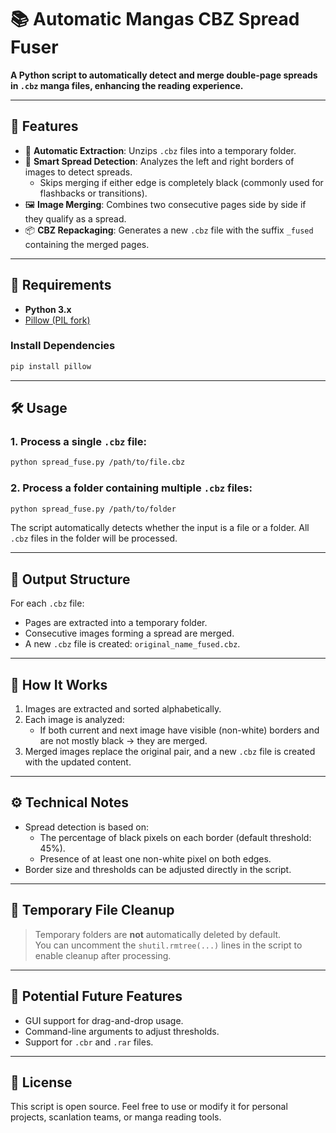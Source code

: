 # 📚 Automatic Mangas CBZ Spread Fuser

**A Python script to automatically detect and merge double-page spreads in `.cbz` manga files, enhancing the reading experience.**

---

## 🚀 Features

- 📂 **Automatic Extraction**: Unzips `.cbz` files into a temporary folder.
- 🧠 **Smart Spread Detection**: Analyzes the left and right borders of images to detect spreads.
  - Skips merging if either edge is completely black (commonly used for flashbacks or transitions).
- 🖼️ **Image Merging**: Combines two consecutive pages side by side if they qualify as a spread.
- 📦 **CBZ Repackaging**: Generates a new `.cbz` file with the suffix `_fused` containing the merged pages.

---

## 🔧 Requirements

- **Python 3.x**
- [Pillow (PIL fork)](https://pillow.readthedocs.io/en/stable/)

### Install Dependencies
```bash
pip install pillow
```

---

## 🛠️ Usage

### 1. Process a single `.cbz` file:
```bash
python spread_fuse.py /path/to/file.cbz
```

### 2. Process a folder containing multiple `.cbz` files:
```bash
python spread_fuse.py /path/to/folder
```

The script automatically detects whether the input is a file or a folder. All `.cbz` files in the folder will be processed.

---

## 📁 Output Structure

For each `.cbz` file:
- Pages are extracted into a temporary folder.
- Consecutive images forming a spread are merged.
- A new `.cbz` file is created: `original_name_fused.cbz`.

---

## 🧪 How It Works

1. Images are extracted and sorted alphabetically.
2. Each image is analyzed:
   - If both current and next image have visible (non-white) borders and are not mostly black → they are merged.
3. Merged images replace the original pair, and a new `.cbz` file is created with the updated content.

---

## ⚙️ Technical Notes

- Spread detection is based on:
  - The percentage of black pixels on each border (default threshold: 45%).
  - Presence of at least one non-white pixel on both edges.
- Border size and thresholds can be adjusted directly in the script.

---

## 🧼 Temporary File Cleanup

> Temporary folders are **not** automatically deleted by default.  
You can uncomment the `shutil.rmtree(...)` lines in the script to enable cleanup after processing.

---

## 🧩 Potential Future Features

- GUI support for drag-and-drop usage.
- Command-line arguments to adjust thresholds.
- Support for `.cbr` and `.rar` files.

---

## 📜 License

This script is open source. Feel free to use or modify it for personal projects, scanlation teams, or manga reading tools.
